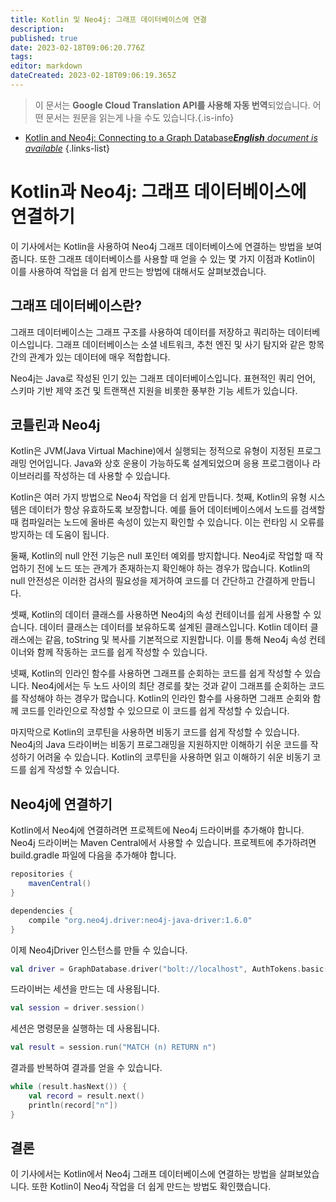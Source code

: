 ```yaml
---
title: Kotlin 및 Neo4j: 그래프 데이터베이스에 연결
description: 
published: true
date: 2023-02-18T09:06:20.776Z
tags: 
editor: markdown
dateCreated: 2023-02-18T09:06:19.365Z
---
```


> 이 문서는 **Google Cloud Translation API를 사용해 자동 번역**되었습니다.
어떤 문서는 원문을 읽는게 나을 수도 있습니다.{.is-info}



- [Kotlin and Neo4j: Connecting to a Graph Database***English** document is available*](/en/Knowledge-base/Kotlin/kotlin-and-neo4j-connecting-to-a-graph-database)
{.links-list}


# Kotlin과 Neo4j: 그래프 데이터베이스에 연결하기

이 기사에서는 Kotlin을 사용하여 Neo4j 그래프 데이터베이스에 연결하는 방법을 보여줍니다. 또한 그래프 데이터베이스를 사용할 때 얻을 수 있는 몇 가지 이점과 Kotlin이 이를 사용하여 작업을 더 쉽게 만드는 방법에 대해서도 살펴보겠습니다.

## 그래프 데이터베이스란?

그래프 데이터베이스는 그래프 구조를 사용하여 데이터를 저장하고 쿼리하는 데이터베이스입니다. 그래프 데이터베이스는 소셜 네트워크, 추천 엔진 및 사기 탐지와 같은 항목 간의 관계가 있는 데이터에 매우 적합합니다.

Neo4j는 Java로 작성된 인기 있는 그래프 데이터베이스입니다. 표현적인 쿼리 언어, 스키마 기반 제약 조건 및 트랜잭션 지원을 비롯한 풍부한 기능 세트가 있습니다.

## 코틀린과 Neo4j

Kotlin은 JVM(Java Virtual Machine)에서 실행되는 정적으로 유형이 지정된 프로그래밍 언어입니다. Java와 상호 운용이 가능하도록 설계되었으며 응용 프로그램이나 라이브러리를 작성하는 데 사용할 수 있습니다.

Kotlin은 여러 가지 방법으로 Neo4j 작업을 더 쉽게 만듭니다. 첫째, Kotlin의 유형 시스템은 데이터가 항상 유효하도록 보장합니다. 예를 들어 데이터베이스에서 노드를 검색할 때 컴파일러는 노드에 올바른 속성이 있는지 확인할 수 있습니다. 이는 런타임 시 오류를 방지하는 데 도움이 됩니다.

둘째, Kotlin의 null 안전 기능은 null 포인터 예외를 방지합니다. Neo4j로 작업할 때 작업하기 전에 노드 또는 관계가 존재하는지 확인해야 하는 경우가 많습니다. Kotlin의 null 안전성은 이러한 검사의 필요성을 제거하여 코드를 더 간단하고 간결하게 만듭니다.

셋째, Kotlin의 데이터 클래스를 사용하면 Neo4j의 속성 컨테이너를 쉽게 사용할 수 있습니다. 데이터 클래스는 데이터를 보유하도록 설계된 클래스입니다. Kotlin 데이터 클래스에는 같음, toString 및 복사를 기본적으로 지원합니다. 이를 통해 Neo4j 속성 컨테이너와 함께 작동하는 코드를 쉽게 작성할 수 있습니다.

넷째, Kotlin의 인라인 함수를 사용하면 그래프를 순회하는 코드를 쉽게 작성할 수 있습니다. Neo4j에서는 두 노드 사이의 최단 경로를 찾는 것과 같이 그래프를 순회하는 코드를 작성해야 하는 경우가 많습니다. Kotlin의 인라인 함수를 사용하면 그래프 순회와 함께 코드를 인라인으로 작성할 수 있으므로 이 코드를 쉽게 작성할 수 있습니다.

마지막으로 Kotlin의 코루틴을 사용하면 비동기 코드를 쉽게 작성할 수 있습니다. Neo4j의 Java 드라이버는 비동기 프로그래밍을 지원하지만 이해하기 쉬운 코드를 작성하기 어려울 수 있습니다. Kotlin의 코루틴을 사용하면 읽고 이해하기 쉬운 비동기 코드를 쉽게 작성할 수 있습니다.

## Neo4j에 연결하기

Kotlin에서 Neo4j에 연결하려면 프로젝트에 Neo4j 드라이버를 추가해야 합니다. Neo4j 드라이버는 Maven Central에서 사용할 수 있습니다. 프로젝트에 추가하려면 build.gradle 파일에 다음을 추가해야 합니다.

```groovy
repositories {
    mavenCentral()
}

dependencies {
    compile "org.neo4j.driver:neo4j-java-driver:1.6.0"
}
```

이제 Neo4jDriver 인스턴스를 만들 수 있습니다.

```kotlin
val driver = GraphDatabase.driver("bolt://localhost", AuthTokens.basic("user", "password"))
```

드라이버는 세션을 만드는 데 사용됩니다.

```kotlin
val session = driver.session()
```

세션은 명령문을 실행하는 데 사용됩니다.

```kotlin
val result = session.run("MATCH (n) RETURN n")
```

결과를 반복하여 결과를 얻을 수 있습니다.

```kotlin
while (result.hasNext()) {
    val record = result.next()
    println(record["n"])
}
```

## 결론

이 기사에서는 Kotlin에서 Neo4j 그래프 데이터베이스에 연결하는 방법을 살펴보았습니다. 또한 Kotlin이 Neo4j 작업을 더 쉽게 만드는 방법도 확인했습니다.